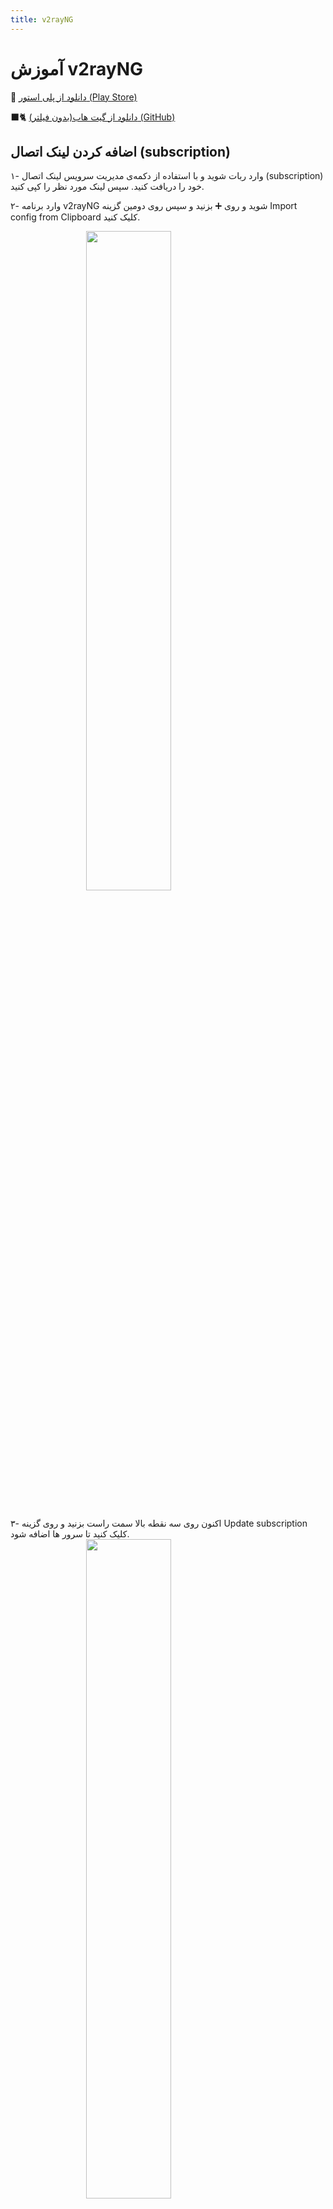 ```yaml
---
title: v2rayNG
---
```


# آموزش v2rayNG

🛒 [دانلود از پلی استور (Play Store)](https://play.google.com/store/apps/details?id=com.v2ray.ang)

🐈‍⬛️ [دانلود از گیت هاب(بدون فیلتر) (GitHub)](https://github.com/2dust/v2rayNG/releases/download/1.8.38/v2rayNG_1.8.38_armeabi-v7a.apk)

## اضافه کردن لینک اتصال (subscription)
۱- وارد ربات شوید و با استفاده از دکمه‌ی مدیریت سرویس لینک اتصال (subscription) خود را دریافت کنید. سپس لینک مورد نظر را کپی کنید.

۲- وارد برنامه v2rayNG شوید و روی ➕ بزنید و سپس روی  دومین گزینه Import config from Clipboard کلیک کنید.

<img src="https://github.com/VPNHELP/vpnhelp.github.io/assets/129318294/3eb77c79-a735-40ef-a670-e0091e9da44a"
     style="display:block;float:none;margin-left:auto;margin-right:auto;width:52%">
<br>


۳- اکنون روی سه نقطه بالا سمت راست بزنید و روی گزینه Update subscription کلیک کنید تا سرور ها اضافه شود.
<img src="https://github.com/VPNHELP/vpnhelp.github.io/assets/129318294/084dc4ef-f625-433a-810c-6148c4fa78c8"
     style="display:block;float:none;margin-left:auto;margin-right:auto;width:52%">
<br>


::: warning ⚠️ توجه کنید:
۱- هنگام اضافه کردن لینک آپدیت، فیلترشکن روشنی نداشته باشید.

۲- تنظیمات ساعت و تاریخ گوشی حتما روی اتوماتیک باشد.
:::


## مرتب کردن سرور‌ها بر اساس پینگ

۱- روی سه نقطه بالا سمت راست بزنید و گزینه Real delay all configuration را انتخاب کنید تا از سرور ها تست پینگ بگیرد.

<img src="https://github.com/VPNHELP/vpnhelp.github.io/assets/129318294/5cec3b68-421e-4af8-863a-0d2740c400f8"
     style="display:block;float:none;margin-left:auto;margin-right:auto;width:52%">
<br>

<img src="https://github.com/VPNHELP/vpnhelp.github.io/assets/129318294/dbf64926-7a1b-4328-8e47-9c07663ff008"
     style="display:block;float:none;margin-left:auto;margin-right:auto;width:52%">
<br>

۲- بعد از اتمام تست پینگ مجددا روی سه نقطه سمت راست بالا بزنید و روی گزینه Sorting by test results کلیک کنید تا برای شما بهترین سرور را طبق پینگ کمتر مرتب سازی کند.

<img src="https://github.com/VPNHELP/vpnhelp.github.io/assets/129318294/5cec3b68-421e-4af8-863a-0d2740c400f8"
     style="display:block;float:none;margin-left:auto;margin-right:auto;width:52%">
<br>

<img src="https://github.com/VPNHELP/vpnhelp.github.io/assets/129318294/cbe6a8bf-3a76-453a-82b5-82d45caeb413"
     style="display:block;float:none;margin-left:auto;margin-right:auto;width:52%">
<br>

::: warning ⚠️ توجه کنید:

هنگام مرتب کردن سرور ها، فیلترشکن روشنی نداشته باشید.
:::

## آپدیت کردن لینک اتصال (subscription)

۱- روی سه نقطه بالا سمت راست بزنید و روی گزینه Update subscription کلیک کنید تا پیام موفقیت آمیز (Success) برای شما نمایش داده شود و سرور های شما بروز شود.

<img src="https://github.com/VPNHELP/vpnhelp.github.io/assets/129318294/99ab5408-9185-4330-b581-4e8e9839ee1f"
     style="display:block;float:none;margin-left:auto;margin-right:auto;width:52%">
<br>

<img src="https://github.com/VPNHELP/vpnhelp.github.io/assets/129318294/c0e1e1e1-7111-4aa4-bb47-4089b2fabe32"
     style="display:block;float:none;margin-left:auto;margin-right:auto;width:52%">
<br>

::: warning ⚠️ توجه کنید:

هنگام آپدیت کردن سرور ها، فیلترشکن روشنی نداشته باشید.
:::
